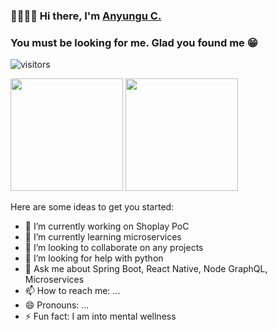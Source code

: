 ### 👊🏿👊🏿 Hi there, I'm [Anyungu C.](https://anyungu.github.io/portfolio/) 
### You must be looking for me. Glad you found me 😁
![visitors](https://visitor-badge.glitch.me/badge?page_id=${your.username}.${your.repo.id})


<img height="180em" src="https://github-readme-stats.vercel.app/api?username=Anyungu&show_icons=true&hide_border=true&&count_private=true&include_all_commits=true&show_icons=true&theme=gotham" />

<img height="180em" src="https://github-readme-stats.vercel.app/api/top-langs/?username=anuraghazra&langs_count=5" />


Here are some ideas to get you started:

- 🔭 I’m currently working on Shoplay PoC
- 🌱 I’m currently learning microservices
- 👯 I’m looking to collaborate on any projects
- 🤔 I’m looking for help with python
- 💬 Ask me about Spring Boot, React Native, Node GraphQL, Microservices
- 📫 How to reach me: ...
- 😄 Pronouns: ...
- ⚡ Fun fact: I am into mental wellness
